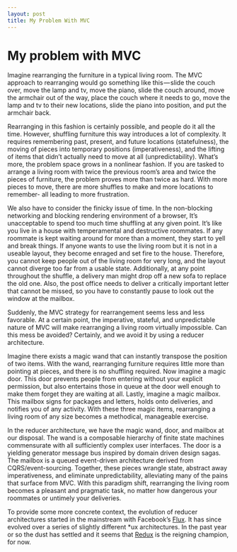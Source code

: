 ```yaml
---
layout: post
title: My Problem With MVC
---
```


# My problem with MVC

Imagine rearranging the furniture in a typical living room. The MVC approach to
rearranging would go something like this — slide the couch over, move the lamp
and tv, move the piano, slide the couch around, move the armchair out of the
way, place the couch where it needs to go, move the lamp and tv to their new
locations, slide the piano into position, and put the armchair back.

Rearranging in this fashion is certainly possible, and people do it all the
time. However, shuffling furniture this way introduces a lot of complexity. It
requires remembering past, present, and future locations (statefulness), the
moving of pieces into temporary positions (imperativeness), and the lifting of
items that didn’t actually need to move at all (unpredictability). What’s more,
the problem space grows in a nonlinear fashion. If you are tasked to arrange a
living room with twice the previous room’s area and twice the pieces of
furniture, the problem proves more than twice as hard. With more pieces to move,
there are more shuffles to make and more locations to remember- all leading to
more frustration.

We also have to consider the finicky issue of time. In the non-blocking
networking and blocking rendering environment of a browser, It’s unacceptable to
spend too much time shuffling at any given point. It’s like you live in a house
with temperamental and destructive roommates. If any roommate is kept waiting
around for more than a moment, they start to yell and break things. If anyone
wants to use the living room but it is not in a useable layout, they become
enraged and set fire to the house. Therefore, you cannot keep people out of the
living room for very long, and the layout cannot diverge too far from a usable
state. Additionally, at any point throughout the shuffle, a delivery man might
drop off a new sofa to replace the old one. Also, the post office needs to
deliver a critically important letter that cannot be missed, so you have to
constantly pause to look out the window at the mailbox.

Suddenly, the MVC strategy for rearrangement seems less and less favorable. At a
certain point, the imperative, stateful, and unpredictable nature of MVC will
make rearranging a living room virtually impossible. Can this mess be avoided?
Certainly, and we avoid it by using a reducer architecture.

Imagine there exists a magic wand that can instantly transpose the position of
two items. With the wand, rearranging furniture requires little more than
pointing at pieces, and there is no shuffling required. Now imagine a magic
door. This door prevents people from entering without your explicit permission,
but also entertains those in queue at the door well enough to make them forget
they are waiting at all. Lastly, imagine a magic mailbox. This mailbox signs for
packages and letters, holds onto deliveries, and notifies you of any activity.
With these three magic items, rearranging a living room of any size becomes a
methodical, manageable exercise.

In the reducer architecture, we have the magic wand, door, and mailbox at our
disposal. The wand is a composable hierarchy of finite state machines
commensurate with all sufficiently complex user interfaces. The door is a
yielding generator message bus inspired by domain driven design sagas. The
mailbox is a queued event-driven architecture derived from CQRS/event-sourcing.
Together, these pieces wrangle state, abstract away imperativeness, and
eliminate unpredictability, alleviating many of the pains that surface from MVC.
With this paradigm shift, rearranging the living room becomes a pleasant and
pragmatic task, no matter how dangerous your roommates or untimely your
deliveries.

To provide some more concrete context, the evolution of reducer architectures
started in the mainstream with Facebook’s
[Flux](https://github.com/facebook/flux). It has since evolved over a series of
slightly different *ux architectures. In the past year or so the dust has
settled and it seems that [Redux](https://redux.js.org/) is the reigning
champion, for now.
